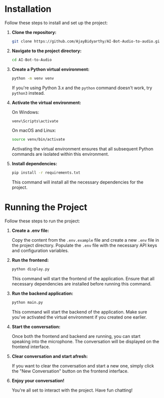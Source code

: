 # Installation

Follow these steps to install and set up the project:

1. **Clone the repository:**

    ```bash
    git clone https://github.com/AjayBidyarthy/AI-Bot-Audio-to-audio.git
    ```

2. **Navigate to the project directory:**

    ```bash
    cd AI-Bot-to-Audio
    ```

3. **Create a Python virtual environment:**

    ```bash
    python -m venv venv
    ```

    If you're using Python 3.x and the `python` command doesn't work, try `python3` instead. 

4. **Activate the virtual environment:**

    On Windows:

    ```bash
    venv\Scripts\activate
    ```

    On macOS and Linux:

    ```bash
    source venv/bin/activate
    ```

    Activating the virtual environment ensures that all subsequent Python commands are isolated within this environment.

5. **Install dependencies:**

    ```bash
    pip install -r requirements.txt
    ```

    This command will install all the necessary dependencies for the project.




# Running the Project

Follow these steps to run the project:

1. **Create a .env file:**

    Copy the content from the `.env.example` file and create a new `.env` file in the project directory. Populate the `.env` file with the necessary API keys and configuration variables.

2. **Run the frontend:**

    ```bash
    python display.py
    ```

    This command will start the frontend of the application. Ensure that all necessary dependencies are installed before running this command.

3. **Run the backend application:**

    ```bash
    python main.py
    ```

    This command will start the backend of the application. Make sure you've activated the virtual environment if you created one earlier.

4. **Start the conversation:**

    Once both the frontend and backend are running, you can start speaking into the microphone. The conversation will be displayed on the frontend interface.

5. **Clear conversation and start afresh:**

    If you want to clear the conversation and start a new one, simply click the "New Conversation" button on the frontend interface.

6. **Enjoy your conversation!**

    You're all set to interact with the project. Have fun chatting!


